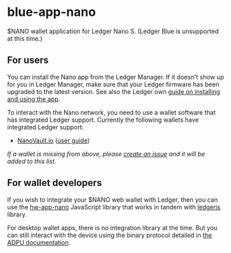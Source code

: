 # blue-app-nano

$NANO wallet application for Ledger Nano S. (Ledger Blue is unsupported at this time.)

## For users

You can install the Nano app from the Ledger Manager. If it doesn't show up for you in Ledger Manager, make sure that your Ledger firmware has been upgraded to the latest version. See also the Ledger own [guide on installing and using the app](https://support.ledgerwallet.com/hc/en-us/articles/360005459013-Install-and-use-Nano).

To interact with the Nano network, you need to use a wallet software that has integrated Ledger support. Currently the following wallets have integrated Ledger support:

- [NanoVault.io](https://nanovault.io/) ([user guide](http://blog.nanovault.io/guides/use-your-ledger-device-with-nanovault/))

_If a wallet is missing from above, please [create an issue](https://github.com/roosmaa/blue-app-nano/issues/new) and it will be added to this list._

## For wallet developers

If you wish to integrate your $NANO web wallet with Ledger, then you can use the [hw-app-nano](https://github.com/roosmaa/hw-app-nano/) JavaScript library that works in tandem with [ledgerjs](https://github.com/LedgerHQ/ledgerjs) library.

For desktop wallet apps, there is no integration library at the time. But you can still interact with the device using the binary protocol detailed in [the ADPU documentation](https://github.com/roosmaa/blue-app-nano/blob/master/doc/nano.md).
